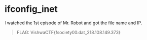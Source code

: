 # ifconfig_inet

I watched the 1st episode of Mr. Robot and got the file name and IP.

>FLAG: VishwaCTF{fsociety00.dat_218.108.149.373}